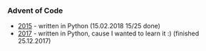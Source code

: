 ### Advent of Code

- [2015](2015) - written in Python (15.02.2018 15/25 done)
- [2017](2017) - written in Python, cause I wanted to learn it :) (finished 25.12.2017)
